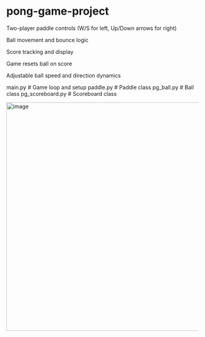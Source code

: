 # pong-game-project

Two-player paddle controls (W/S for left, Up/Down arrows for right)

Ball movement and bounce logic

Score tracking and display

Game resets ball on score

Adjustable ball speed and direction dynamics

main.py             # Game loop and setup
paddle.py           # Paddle class
pg_ball.py          # Ball class 
pg_scoreboard.py    # Scoreboard class

<img width="599" alt="image" src="https://github.com/user-attachments/assets/ba38d8fa-39f5-41b1-a5b4-9feacac1617f" />

